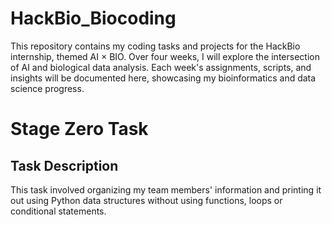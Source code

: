 # HackBio_Biocoding
This repository contains my coding tasks and projects for the HackBio internship, themed AI × BIO. Over four weeks, I will explore the intersection of AI and biological data analysis. Each week's assignments, scripts, and insights will be documented here, showcasing my bioinformatics and data science progress.
# Stage Zero Task
## Task Description 
This task involved organizing my team members' information and printing it out using Python data structures without using functions, loops or conditional statements.

